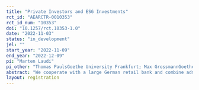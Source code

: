 ```yaml
---
title: "Private Investors and ESG Investments"
rct_id: "AEARCTR-0010353"
rct_id_num: "10353"
doi: "10.1257/rct.10353-1.0"
date: "2022-11-03"
status: "in_development"
jel: ""
start_year: "2022-11-09"
end_year: "2022-12-09"
pi: "Marten Laudi"
pi_other: "Thomas PaulsGoethe University Frankfurt; Max GrossmannGoethe University Frankfurt; Andreas HackethalGoethe University Frankfurt and Leibniz Institute for Financial Research SAFE"
abstract: "We cooperate with a large German retail bank and combine administrative bank data with online survey data to examine the motivations and obstacles of retail investors to invest under the consideration of ESG criteria. In the course of the survey, we will randomly allocate participants to a control group, or to one of three information treatments. In the information treatments, we expose participants to true, openly available information about ESG-investments. Post-treatment questions and the administrative data, which include investment and trading records, allow us to study the effects of the information treatments on intended and actual investment choices, as well as underlying mechanisms."
layout: registration
---
```


